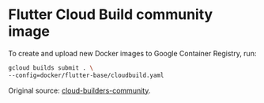 # Flutter Cloud Build community image

To create and upload new Docker images to Google Container Registry, run: 

```bash
gcloud builds submit . \
--config=docker/flutter-base/cloudbuild.yaml  
```

Original source: [cloud-builders-community][].

[cloud-builders-community]: https://github.com/GoogleCloudPlatform/cloud-builders-community/blob/master/flutter/Dockerfile
